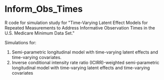 # Inform_Obs_Times
R code for simulation study for "Time-Varying Latent Effect Models for Repeated Measurements to Address Informative Observation Times in the U.S. Medicare Minimum Data Set."

Simulations for:
1. Semi-parametric longitudinal model with time-varying latent effects and time-varying covariates.
2. Inverse conditional intensity rate ratio (ICIRR)-weighted semi-parametric longitudinal model with time-varying latent effects and time-varying covariates
